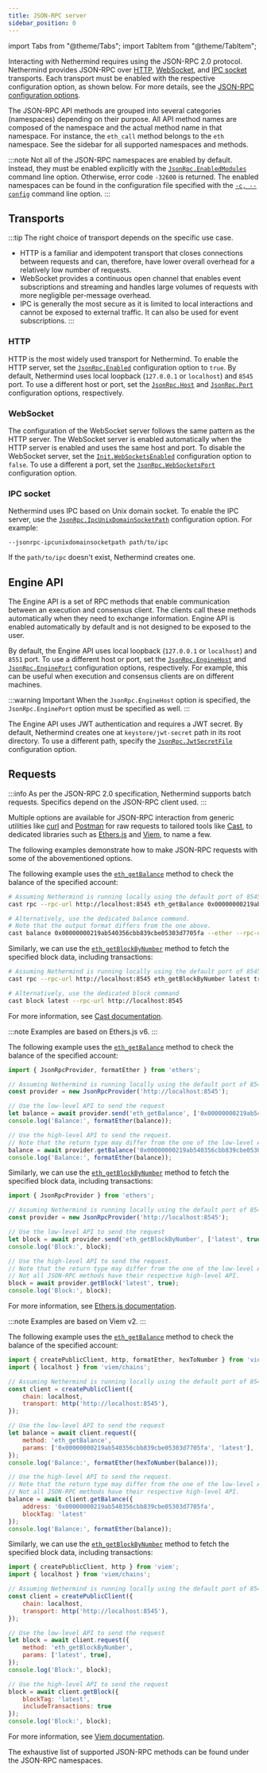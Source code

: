 ```yaml
---
title: JSON-RPC server
sidebar_position: 0
---
```


import Tabs from "@theme/Tabs";
import TabItem from "@theme/TabItem";

Interacting with Nethermind requires using the JSON-RPC 2.0 protocol. Nethermind provides JSON-RPC over [HTTP](#http),  [WebSocket](#websocket), and [IPC socket](#ipc-socket) transports. Each transport must be enabled with the respective configuration option, as shown below. For more details, see the [JSON-RPC configuration options](../fundamentals/configuration.md#jsonrpc).

The JSON-RPC API methods are grouped into several categories (namespaces) depending on their purpose. All API method names are composed of the namespace and the actual method name in that namespace. For instance, the `eth_call` method belongs to the `eth` namespace. See the sidebar for all supported namespaces and methods.

:::note
Not all of the JSON-RPC namespaces are enabled by default. Instead, they must be enabled explicitly with the [`JsonRpc.EnabledModules`](../fundamentals/configuration.md#jsonrpc-enabledmodules) command line option. Otherwise, error code `-32600` is returned. The enabled namespaces can be found in the configuration file specified with the [`-c, --config`](../fundamentals/configuration.md#config) command line option.
:::

## Transports

:::tip
The right choice of transport depends on the specific use case.

- HTTP is a familiar and idempotent transport that closes connections between requests and can, therefore, have lower overall overhead for a relatively low number of requests.
- WebSocket provides a continuous open channel that enables event subscriptions and streaming and handles large volumes of requests with more negligible per-message overhead.
- IPC is generally the most secure as it is limited to local interactions and cannot be exposed to external traffic. It can also be used for event subscriptions.
:::

### HTTP

HTTP is the most widely used transport for Nethermind. To enable the HTTP server, set the [`JsonRpc.Enabled`](../fundamentals/configuration.md#jsonrpc-enabled) configuration option to `true`. By default, Nethermind uses local loopback (`127.0.0.1` or `localhost`) and `8545` port. To use a different host or port, set the [`JsonRpc.Host`](../fundamentals/configuration.md#jsonrpc-host) and [`JsonRpc.Port`](../fundamentals/configuration.md#jsonrpc-port) configuration options, respectively.

### WebSocket

The configuration of the WebSocket server follows the same pattern as the HTTP server. The WebSocket server is enabled automatically when the HTTP server is enabled and uses the same host and port. To disable the WebSocket server, set the [`Init.WebSocketsEnabled`](../fundamentals/configuration.md#init-websocketsenabled) configuration option to `false`. To use a different a port, set the [`JsonRpc.WebSocketsPort`](../fundamentals/configuration.md#jsonrpc-websocketsport) configuration option.

### IPC socket

Nethermind uses IPC based on Unix domain socket. To enable the IPC server, use the [`JsonRpc.IpcUnixDomainSocketPath`](../fundamentals/configuration.md#jsonrpc-ipcunixdomainsocketpath) configuration option. For example:

```
--jsonrpc-ipcunixdomainsocketpath path/to/ipc
```

If the `path/to/ipc` doesn't exist, Nethermind creates one.

## Engine API

The Engine API is a set of RPC methods that enable communication between an execution and consensus client. The clients call these methods automatically when they need to exchange information. Engine API is enabled automatically by default and is not designed to be exposed to the user.

By default, the Engine API uses local loopback (`127.0.0.1` or `localhost`) and `8551` port. To use a different host or port, set the [`JsonRpc.EngineHost`](../fundamentals/configuration.md#jsonrpc-enginehost) and [`JsonRpc.EnginePort`](../fundamentals/configuration.md#jsonrpc-engineport) configuration options, respectively. For example, this can be useful when execution and consensus clients are on different machines.

:::warning Important
When the `JsonRpc.EngineHost` option is specified, the `JsonRpc.EnginePort` option must be specified as well.
:::

The Engine API uses JWT authentication and requires a JWT secret. By default, Nethermind creates one at `keystore/jwt-secret` path in its root directory. To use a different path, specify the [`JsonRpc.JwtSecretFile`](../fundamentals/configuration.md#jsonrpc-jwtsecretfile) configuration option.

## Requests

:::info
As per the JSON-RPC 2.0 specification, Nethermind supports batch requests. Specifics depend on the JSON-RPC client used.
:::

Multiple options are available for JSON-RPC interaction from generic utilities like [curl](https://curl.se) and [Postman](https://www.postman.com) for raw requests to tailored tools like [Cast](https://book.getfoundry.sh/cast), to dedicated libraries such as [Ethers.js](https://ethers.org) and [Viem](https://viem.sh), to name a few.

The following examples demonstrate how to make JSON-RPC requests with some of the abovementioned options.

<Tabs groupId="lib">
<TabItem value="cast" label="Cast">

The following example uses the [`eth_getBalance`](./json-rpc-ns/eth.md#eth_getbalance) method to check the balance of the specified account:

```bash
# Assuming Nethermind is running locally using the default port of 8545
cast rpc --rpc-url http://localhost:8545 eth_getBalance 0x00000000219ab540356cbb839cbe05303d7705fa latest

# Alternatively, use the dedicated balance command.
# Note that the output format differs from the one above.
cast balance 0x00000000219ab540356cbb839cbe05303d7705fa --ether --rpc-url http://localhost:8545
```

Similarly, we can use the [`eth_getBlockByNumber`](./json-rpc-ns/eth.md#eth_getblockbynumber) method to fetch the specified block data, including transactions:

```bash
# Assuming Nethermind is running locally using the default port of 8545
cast rpc --rpc-url http://localhost:8545 eth_getBlockByNumber latest true

# Alternatively, use the dedicated block command
cast block latest --rpc-url http://localhost:8545
```

For more information, see [Cast documentation](https://book.getfoundry.sh/reference/cast/).

</TabItem>
<TabItem value="ethers" label="Ethers.js">

:::note
Examples are based on Ethers.js v6.
:::

The following example uses the [`eth_getBalance`](./json-rpc-ns/eth.md#eth_getbalance) method to check the balance of the specified account:

```js
import { JsonRpcProvider, formatEther } from 'ethers';

// Assuming Nethermind is running locally using the default port of 8545
const provider = new JsonRpcProvider('http://localhost:8545');

// Use the low-level API to send the request
let balance = await provider.send('eth_getBalance', ['0x00000000219ab540356cbb839cbe05303d7705fa', 'latest']);
console.log('Balance:', formatEther(balance));

// Use the high-level API to send the request.
// Note that the return type may differ from the one of the low-level API.
balance = await provider.getBalance('0x00000000219ab540356cbb839cbe05303d7705fa', 'latest');
console.log('Balance:', formatEther(balance));
```

Similarly, we can use the [`eth_getBlockByNumber`](./json-rpc-ns/eth.md#eth_getblockbynumber) method to fetch the specified block data, including transactions:

```js
import { JsonRpcProvider } from 'ethers';

// Assuming Nethermind is running locally using the default port of 8545
const provider = new JsonRpcProvider('http://localhost:8545');

// Use the low-level API to send the request
let block = await provider.send('eth_getBlockByNumber', ['latest', true]);
console.log('Block:', block);

// Use the high-level API to send the request.
// Note that the return type may differ from the one of the low-level API.
// Not all JSON-RPC methods have their respective high-level API.
block = await provider.getBlock('latest', true);
console.log('Block:', block);
```

For more information, see [Ethers.js documentation](https://docs.ethers.org/v6/).

</TabItem>
<TabItem value="viem" label="Viem">

:::note
Examples are based on Viem v2.
:::

The following example uses the [`eth_getBalance`](./json-rpc-ns/eth.md#eth_getbalance) method to check the balance of the specified account:

```js
import { createPublicClient, http, formatEther, hexToNumber } from 'viem';
import { localhost } from 'viem/chains';

// Assuming Nethermind is running locally using the default port of 8545
const client = createPublicClient({
    chain: localhost,
    transport: http('http://localhost:8545'),
});

// Use the low-level API to send the request
let balance = await client.request({
    method: 'eth_getBalance',
    params: ['0x00000000219ab540356cbb839cbe05303d7705fa', 'latest'],
});
console.log('Balance:', formatEther(hexToNumber(balance)));

// Use the high-level API to send the request.
// Note that the return type may differ from the one of the low-level API.
// Not all JSON-RPC methods have their respective high-level API.
balance = await client.getBalance({
    address: '0x00000000219ab540356cbb839cbe05303d7705fa',
    blockTag: 'latest'
});
console.log('Balance:', formatEther(balance));
```

Similarly, we can use the [`eth_getBlockByNumber`](./json-rpc-ns/eth.md#eth_getblockbynumber) method to fetch the specified block data, including transactions:

```js
import { createPublicClient, http } from 'viem';
import { localhost } from 'viem/chains';

// Assuming Nethermind is running locally using the default port of 8545
const client = createPublicClient({
    chain: localhost,
    transport: http('http://localhost:8545'),
});

// Use the low-level API to send the request
let block = await client.request({
    method: 'eth_getBlockByNumber',
    params: ['latest', true],
});
console.log('Block:', block);

// Use the high-level API to send the request
block = await client.getBlock({
    blockTag: 'latest',
    includeTransactions: true
});
console.log('Block:', block);
```

For more information, see [Viem documentation](https://viem.sh/docs/getting-started).

</TabItem>
</Tabs>

The exhaustive list of supported JSON-RPC methods can be found under the JSON-RPC namespaces.
